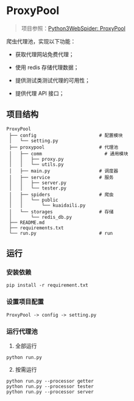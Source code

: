# ProxyPool

> 项目参照：[Python3WebSpider: ProxyPool](https://github.com/Python3WebSpider/ProxyPool)

爬虫代理池，实现以下功能：

- 获取代理网站免费代理；

- 使用 redis 存储代理数据；

- 提供测试类测试代理的可用性；

- 提供代理 API 接口；

## 项目结构

```
ProxyPool
 ├── config                       # 配置模块
 │   └── setting.py
 ├── proxypool                    # 代理池
 │   ├── comm                       # 通用模块
 │   │   ├── proxy.py
 │   │   └── utils.py
 │   ├── main.py                  # 调度器
 │   ├── service                  # 服务
 │   │   ├── server.py
 │   │   └── tester.py
 │   ├── spiders                  # 爬虫
 │   │   └── public
 │   │       └── kuaidaili.py
 │   └── storages                 # 存储
 │       └── redis_db.py
 ├── README.md
 ├── requirements.txt
 └── run.py                       # run
```

## 运行

### 安装依赖

```shell
pip install -r requirement.txt
```

### 设置项目配置

```
ProxyPool -> config -> setting.py
```

### 运行代理池

1. 全部运行

```shell
python run.py
```

2. 按需运行

```shell
python run.py --processor getter
python run.py --processor tester
python run.py --processor server
```


